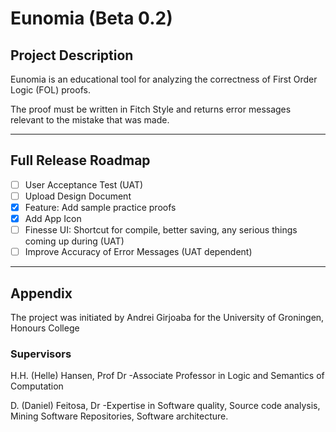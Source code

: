 # Eunomia (Beta 0.2)

## Project Description
Eunomia is an educational tool for analyzing the correctness of First Order Logic (FOL) proofs. 

The proof must be written in Fitch Style and returns error messages relevant to the mistake that was made.

---

## Full Release Roadmap

- [ ] User Acceptance Test (UAT)
- [ ] Upload Design Document
- [x] Feature: Add sample practice proofs
- [x] Add App Icon
- [ ] Finesse UI: Shortcut for compile, better saving, any serious things coming up during (UAT)
- [ ] Improve Accuracy of Error Messages (UAT dependent)

---

## Appendix

The project was initiated by Andrei Girjoaba for the University of Groningen, Honours College 

### Supervisors

H.H. (Helle) Hansen, Prof Dr -Associate Professor in Logic and Semantics of Computation 

D. (Daniel) Feitosa, Dr -Expertise in Software quality, Source code analysis, Mining Software Repositories, Software architecture.
